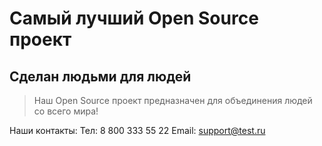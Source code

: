 # Самый лучший Open Source проект

## Сделан людьми для людей

> Наш Open Source проект предназначен для объединения людей со всего мира!

Наши контакты: 
Тел: 8 800 333 55 22
Email: support@test.ru
